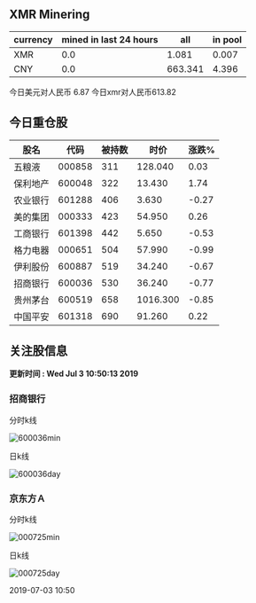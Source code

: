 ## XMR Minering

|currency|mined in last 24 hours|all|in pool|
|---|---|---|---|
|XMR|0.0|1.081|0.007|
|CNY|0.0|663.341|4.396|

今日美元对人民币 6.87	今日xmr对人民币613.82


## 今日重仓股 

|股名|代码|被持数|时价|涨跌%|
|---|---|---|---|---|
|五粮液|000858|311|128.040|0.03|
|保利地产|600048|322|13.430|1.74|
|农业银行|601288|406|3.630|-0.27|
|美的集团|000333|423|54.950|0.26|
|工商银行|601398|442|5.650|-0.53|
|格力电器|000651|504|57.990|-0.99|
|伊利股份|600887|519|34.240|-0.67|
|招商银行|600036|530|36.240|-0.77|
|贵州茅台|600519|658|1016.300|-0.85|
|中国平安|601318|690|91.260|0.22|

## 关注股信息
**更新时间 : Wed Jul  3 10:50:13 2019**
### 招商银行 
分时k线

![600036min](http://image.sinajs.cn/newchart/min/n/sh600036.gif)

日k线

![600036day](http://image.sinajs.cn/newchart/daily/n/sh600036.gif)

### 京东方Ａ 
分时k线

![000725min](http://image.sinajs.cn/newchart/min/n/sz000725.gif)

日k线

![000725day](http://image.sinajs.cn/newchart/daily/n/sz000725.gif)

2019-07-03 10:50